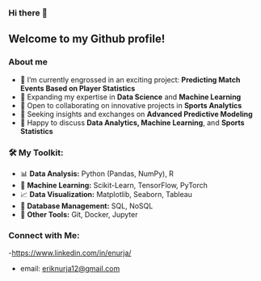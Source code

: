 ### Hi there 👋

## Welcome to my Github profile!

### About me
- 🔭 I’m currently engrossed in an exciting project: **Predicting Match Events Based on Player Statistics**
- 🌱 Expanding my expertise in **Data Science** and **Machine Learning**
- 🤝 Open to collaborating on innovative projects in **Sports Analytics**
- 🤔 Seeking insights and exchanges on **Advanced Predictive Modeling**
- 💬 Happy to discuss **Data Analytics, Machine Learning**, and **Sports Statistics**

### 🛠️ My Toolkit:

- 📊 **Data Analysis:** Python (Pandas, NumPy), R
- 🧠 **Machine Learning:** Scikit-Learn, TensorFlow, PyTorch
- 📈 **Data Visualization:** Matplotlib, Seaborn, Tableau
- 💾 **Database Management:** SQL, NoSQL
- 🔗 **Other Tools:** Git, Docker, Jupyter
  
### Connect with Me:
-https://www.linkedin.com/in/enurja/
- email: eriknurja12@gmail.com

